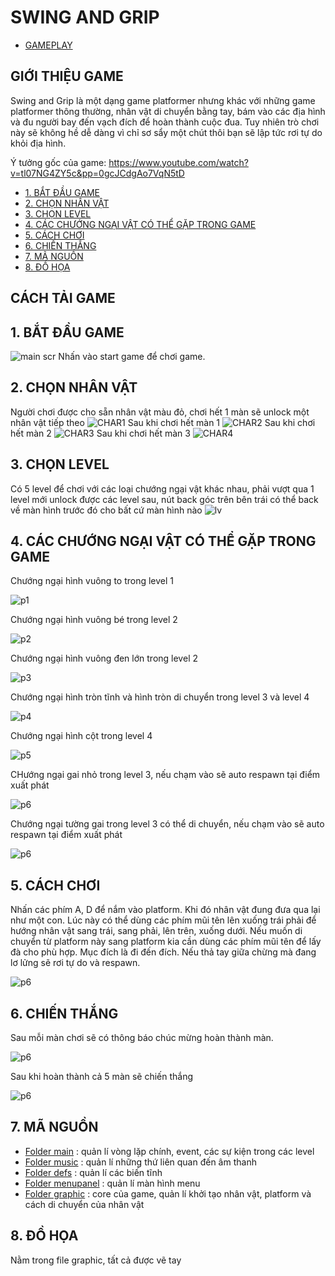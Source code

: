# SWING AND GRIP 

- [GAMEPLAY](#)

## GIỚI THIỆU GAME
Swing and Grip là một dạng game platformer nhưng khác với những game platformer thông thường, nhân vật di chuyển bằng tay, bám vào các địa hình và đu người bay đến vạch đích để hoàn thành cuộc đua. Tuy nhiên trò chơi này sẽ không hề dễ dàng vì chỉ sơ sẩy một chút thôi bạn sẽ lập tức rơi tự do khỏi địa hình.

Ý tưởng gốc của game: https://www.youtube.com/watch?v=tl07NG4ZY5c&pp=0gcJCdgAo7VqN5tD
- [1. BẮT ĐẦU GAME](#1-bắt-đầu-game)
- [2. CHỌN NHÂN VẬT](#2-chọn-nhân-vật)
- [3. CHỌN LEVEL](#3-chọn-level)
- [4. CÁC CHƯỚNG NGẠI VẬT CÓ THỂ GẶP TRONG GAME](#4-các-chướng-ngại-vật-có-thể-gặp-trong-game)
- [5. CÁCH CHƠI](#5-cách-chơi)
- [6. CHIẾN THẮNG](#6-chiến-thắng)
- [7. MÃ NGUỒN](#7-mã-nguồn)
- [8. ĐỒ HỌA](#8-đồ-họa)

## CÁCH TẢI GAME
## 1. BẮT ĐẦU GAME 
![main scr](forreadme/mainscr.png)
Nhấn vào start game để chơi game. 
## 2. CHỌN NHÂN VẬT 
Người chơi được cho sẵn nhân vật màu đỏ, chơi hết 1 màn sẽ unlock một nhân vật tiếp theo 
![CHAR1](forreadme/char2.png) 
Sau khi chơi hết màn 1
![CHAR2](forreadme/char1.png)
Sau khi chơi hết màn 2
![CHAR3](forreadme/char3.png)
Sau khi chơi hết màn 3
![CHAR4](forreadme/char4.png)
## 3. CHỌN LEVEL
Có 5 level để chơi với các loại chướng ngại vật khác nhau, phải vượt qua 1 level mới unlock được các level sau, nút back góc trên bên trái có thể back về màn hình trước đó cho bất cứ màn hình nào 
![lv](forreadme/chooselevel.png)
## 4. CÁC CHƯỚNG NGẠI VẬT CÓ THỂ GẶP TRONG GAME
Chướng ngại hình vuông to trong level 1 

![p1](forreadme/platform1.png)

Chướng ngại hình vuông bé trong level 2

![p2](forreadme/platform2.png)

Chướng ngại hình vuông đen lớn trong level 2

![p3](forreadme/platform3.png)

Chướng ngại hình tròn tĩnh và hình tròn di chuyển trong level 3 và level 4 

![p4](forreadme/platform4.png)

Chướng ngại hình cột trong level 4 

![p5](forreadme/platform5.png)

CHướng ngại gai nhỏ trong level 3, nếu chạm vào sẽ auto respawn tại điểm xuất phát 

![p6](forreadme/spike.png)

Chướng ngại tường gai trong level 3 có thể di chuyển, nếu chạm vào sẽ auto respawn tại điểm xuất phát 

![p6](forreadme/spikewall.png)


## 5. CÁCH CHƠI

Nhấn các phím A, D để nắm vào platform. Khi đó nhân vật đung đưa qua lại như một con. Lúc này có thể dùng các phím mũi tên lên xuống trái phải để hướng nhân vật sang trái, sang phải, lên trên, xuống dưới. Nếu muốn di chuyển từ platform này sang platform kia cần dùng các phím mũi tên để lấy đà cho phù hợp. Mục đích là đi đến đích. Nếu thả tay giữa chừng mà đang lơ lửng sẽ rơi tự do và respawn.

![p6](forreadme/guideeee.jpg)

## 6. CHIẾN THẮNG

Sau mỗi màn chơi sẽ có thông báo chúc mừng hoàn thành màn. 

![p6](graphic/congrat.png)

Sau khi hoàn thành cả 5 màn sẽ chiến thắng

![p6](graphic/aced-Photoroom.png)

## 7. MÃ NGUỒN

- [Folder main](#) : quản lí vòng lặp chính, event, các sự kiện trong các level
- [Folder music](#) : quản lí những thứ liên quan đến âm thanh
- [Folder defs](#) : quản lí các biến tĩnh
- [Folder menupanel](#) : quản lí màn hình menu
- [Folder graphic](#) : core của game, quản lí khởi tạo nhân vật, platform và cách di chuyển của nhân vật

## 8. ĐỒ HỌA

Nằm trong file graphic, tất cả được vẽ tay





